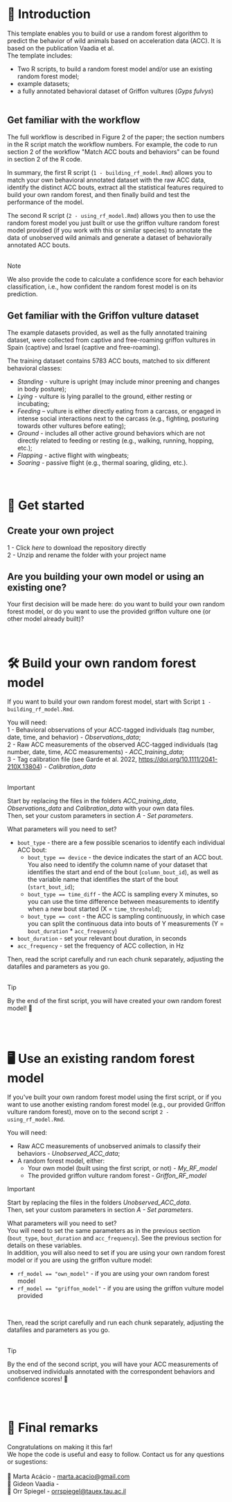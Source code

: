 # :house_with_garden: Introduction
This template enables you to build or use a random forest algorithm to predict the behavior of wild animals based on acceleration data (ACC). It is based on the publication Vaadia et al.  
The template includes:  
- Two R scripts, to build a random forest model and/or use an existing random forest model;
- example datasets;
- a fully annotated behavioral dataset of Griffon vultures (_Gyps fulvys_)
<br><br>

## Get familiar with the workflow
The full workflow is described in Figure 2 of the paper; the section numbers in the R script match the workflow numbers. For example, the code to run section 2 of the workflow "Match ACC bouts and behaviors" can be found in section 2 of the R code.  

In summary, the first R script (`1 - building_rf_model.Rmd`) allows you to match your own behavioral annotated dataset with the raw ACC data, identify the distinct ACC bouts, extract all the statistical features required to build your own random forest, and then finally build and test the performance of the model.  

The second R script (`2 - using_rf_model.Rmd`) allows you then to use the random forest model you just built or use the griffon vulture random forest model provided (if you work with this or similar species) to annotate the data of unobserved wild animals and generate a dataset of behaviorally annotated ACC bouts.  
<br>

> [!NOTE]
We also provide the code to calculate a confidence score for each behavior classification, i.e., how confident the random forest model is on its prediction.
<br>

## Get familiar with the Griffon vulture dataset  
The example datasets provided, as well as the fully annotated training dataset, were collected from captive and free-roaming griffon vultures in Spain (captive) and Israel (captive and free-roaming).  

The training dataset contains 5783 ACC bouts, matched to six different behavioral classes:
- _Standing_ - vulture is upright (may include minor preening and changes in body posture); 
- _Lying_ - vulture is lying parallel to the ground, either resting or incubating; 
- _Feeding_ – vulture is either directly eating from a carcass, or engaged in intense social interactions next to the carcass (e.g., fighting, posturing towards other vultures before eating); 
- _Ground_ - includes all other active ground behaviors which are not directly related to feeding or resting (e.g., walking, running, hopping, etc.); 
- _Flapping_ - active flight with wingbeats; 
- _Soaring_ - passive flight (e.g., thermal soaring, gliding, etc.).
<br><br><br>

# :open_file_folder: Get started
## Create your own project
1 - Click *here* to download the repository directly  
2 - Unzip and rename the folder with your project name

## Are you building your own model or using an existing one?
Your first decision will be made here: do you want to build your own random forest model, or do you want to use the provided griffon vulture one (or other model already built)?
<br><br><br>

# :hammer_and_wrench: Build your own random forest model
If you want to build your own random forest model, start with Script `1 - building_rf_model.Rmd`.  

You will need:  
1 - Behavioral observations of your ACC-tagged individuals (tag number, date, time, and behavior) -  _Observations_data_;  
2 - Raw ACC measurements of the observed ACC-tagged individuals (tag number, date, time, ACC measurements) - _ACC_training_data_;  
3 - Tag calibration file (see Garde et al. 2022, https://doi.org/10.1111/2041-210X.13804) - _Calibration_data_  
<br>

> [!IMPORTANT]
Start by replacing the files in the folders _ACC_training_data_, _Observations_data_ and _Calibration_data_ with your own data files.  
Then, set your custom parameters in section _A - Set parameters_.
<br>

What parameters will you need to set?  
- `bout_type` - there are a few possible scenarios to identify each individual ACC bout:  
  - `bout_type == device` - the device indicates the start of an ACC bout. You also need to identify the column name of your dataset that identifies the start and end of the bout (`column_bout_id`), as well as the variable name that identifies the start of the bout (`start_bout_id`);  
  - `bout_type == time_diff` - the ACC is sampling every X minutes, so you can use the time difference between measurements to identify when a new bout started (X = `time_threshold`);  
  - `bout_type == cont` - the ACC is sampling continuously, in which case you can split the continuous data into bouts of Y measurements (Y = `bout_duration` * `acc_frequency`)    
- `bout_duration` - set your relevant bout duration, in seconds  
- `acc_frequency` - set the frequency of ACC collection, in Hz  

Then, read the script carefully and run each chunk separately, adjusting the datafiles and parameters as you go.  
<br>

> [!TIP]
> By the end of the first script, you will have created your own random forest model! :tada:

<br><br>
# :desktop_computer: Use an existing random forest model
If you've built your own random forest model using the first script, or if you want to use another existing random forest model (e.g., our provided Griffon vulture random forest), move on to the second script `2 - using_rf_model.Rmd`.  

You will need:  
- Raw ACC measurements of unobserved animals to classify their behaviors - _Unobserved_ACC_data_;
- A random forest model, either:
  - Your own model (built using the first script, or not) - _My_RF_model_  
  - The provided griffon vulture random forest - _Griffon_RF_model_

> [!IMPORTANT]
Start by replacing the files in the folders _Unobserved_ACC_data_.  
Then, set your custom parameters in section _A - Set parameters_.
<br>

What parameters will you need to set?  
You will need to set the same parameters as in the previous section (`bout_type`, `bout_duration` and `acc_frequency`). See the previous section for details on these variables.   
In addition, you will also need to set if you are using your own random forest model or if you are using the griffon vulture model:  
- `rf_model == "own_model"` - if you are using your own random forest model  
- `rf_model == "griffon_model"` - if you are using the griffon vulture model provided  
<br> 

Then, read the script carefully and run each chunk separately, adjusting the datafiles and parameters as you go.  
<br>

> [!TIP]
> By the end of the second script, you will have your ACC measurements of unobserved individuals annotated with the correspondent behaviors and confidence scores! :tada:

<br><br>
# :pushpin:	 Final remarks
Congratulations on making it this far!  
We hope the code is useful and easy to follow. Contact us for any questions or sugestions:   
<br>
:e-mail: Marta Acácio - marta.acacio@gmail.com  
:e-mail: Gideon Vaadia -   
:e-mail: Orr Spiegel - orrspiegel@tauex.tau.ac.il  
<br><br>
